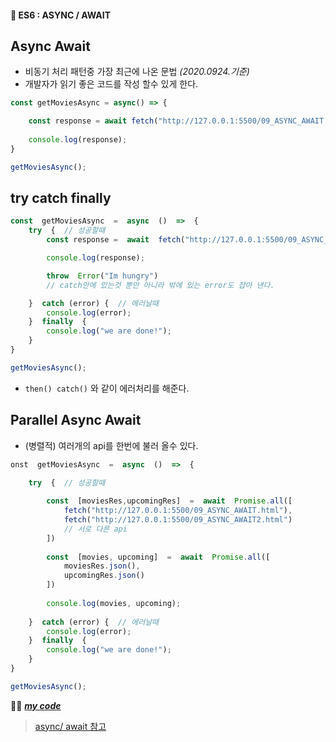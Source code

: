 #### 🎯 ES6 : ASYNC / AWAIT
## Async Await 
- 비동기 처리 패턴중 가장 최근에 나온 문법 *(2020.0924.기준)*
- 개발자가 읽기 좋은 코드를 작성 할수 있게 한다.
```js
const getMoviesAsync = async() => {

	const response = await fetch("http://127.0.0.1:5500/09_ASYNC_AWAIT.html")
  
	console.log(response);
}

getMoviesAsync();
```


##  try catch finally
```js
const  getMoviesAsync  =  async  ()  =>  {
	try  {  // 성공할때
		const response =  await  fetch("http://127.0.0.1:5500/09_ASYNC_AWAIT.html")

		console.log(response);

		throw  Error("Im hungry") 
		// catch안에 있는것 뿐만 아니라 밖에 있는 error도 잡아 낸다.

	}  catch (error) {  // 에러날때
		console.log(error);
	}  finally  {
		console.log("we are done!");
	}
}

getMoviesAsync();
```
- `then() catch()` 와 같이 에러처리를 해준다.

## Parallel Async Await 
- (병렬적) 여러개의 api를 한번에 불러 올수 있다.
```js
onst  getMoviesAsync  =  async  ()  =>  {
	
	try  {  // 성공할때

		const  [moviesRes,upcomingRes]  =  await  Promise.all([
			fetch("http://127.0.0.1:5500/09_ASYNC_AWAIT.html"),
			fetch("http://127.0.0.1:5500/09_ASYNC_AWAIT2.html")
			// 서로 다른 api
		])
		 
		const  [movies, upcoming]  =  await  Promise.all([
			moviesRes.json(),
			upcomingRes.json()
		])
		
		console.log(movies, upcoming);
		
	}  catch (error) {  // 에러날때
		console.log(error);
	}  finally  {
		console.log("we are done!");
	}
}

getMoviesAsync();
```

👍🏿 [***my code***](https://github.com/gay0ung/JS_study/blob/master/ES6/09_ASYNC_AWAIT.html)

>[async/ await 참고](https://joshua1988.github.io/web-development/javascript/js-async-await/) 


